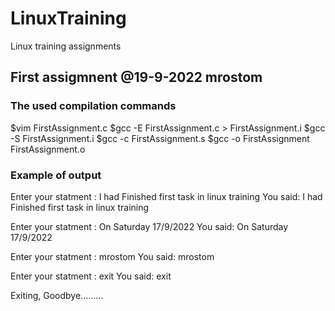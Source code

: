 # LinuxTraining
Linux training assignments

## First assigmnent	@19-9-2022	mrostom
### The used compilation commands
$vim FirstAssignment.c
$gcc -E FirstAssignment.c > FirstAssignment.i
$gcc -S FirstAssignment.i
$gcc -c FirstAssignment.s
$gcc -o FirstAssignment FirstAssignment.o
### Example of output
Enter your statment : I had Finished first task in linux training
You said: I had Finished first task in linux training

Enter your statment : On Saturday 17/9/2022
You said: On Saturday 17/9/2022

Enter your statment : mrostom
You said: mrostom

Enter your statment : exit
You said: exit

Exiting, Goodbye.........
